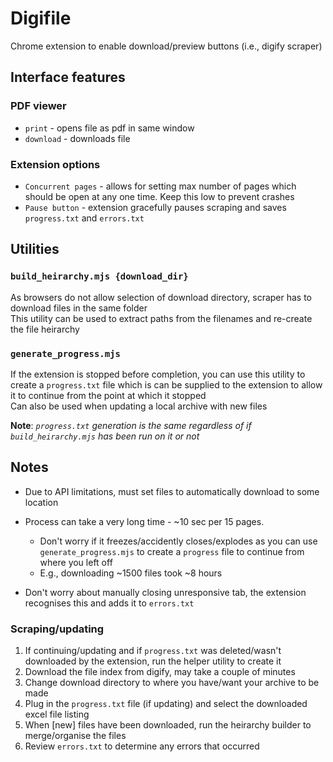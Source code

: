 # Digifile
Chrome extension to enable download/preview buttons (i.e., digify scraper)

## Interface features
### PDF viewer
- `print` - opens file as pdf in same window
- `download` - downloads file  
### Extension options
- `Concurrent pages` - allows for setting max number of pages which should be open at any one time. Keep this low to prevent crashes   
- `Pause button` - extension gracefully pauses scraping and saves `progress.txt` and `errors.txt`


## Utilities
### `build_heirarchy.mjs {download_dir}`
As browsers do not allow selection of download directory, scraper has to download files in the same folder   
This utility can be used to extract paths from the filenames and re-create the file heirarchy

### `generate_progress.mjs`
If the extension is stopped before completion, you can use this utility to create a `progress.txt` file which is can be supplied to the extension to allow it to continue from the point at which it stopped   
Can also be used when updating a local archive with new files 

**Note**: *`progress.txt` generation is the same regardless of if `build_heirarchy.mjs` has been run on it or not*

## Notes

* Due to API limitations, must set files to automatically download to some location

* Process can take a very long time - ~10 sec per 15 pages. 
    - Don't worry if it freezes/accidently closes/explodes as you can use `generate_progress.mjs` to create a `progress` file to continue from where you left off
    - E.g., downloading ~1500 files took ~8 hours

* Don't worry about manually closing unresponsive tab, the extension recognises this and adds it to `errors.txt`

### Scraping/updating
1. If continuing/updating and if `progress.txt` was deleted/wasn't downloaded by the extension, run the helper utility to create it  
2. Download the file index from digify, may take a couple of minutes   
4. Change download directory to where you have/want your archive to be made   
3. Plug in the `progress.txt` file (if updating) and select the downloaded excel file listing
4. When [new] files have been downloaded, run the heirarchy builder to merge/organise the files
5. Review `errors.txt` to determine any errors that occurred 
